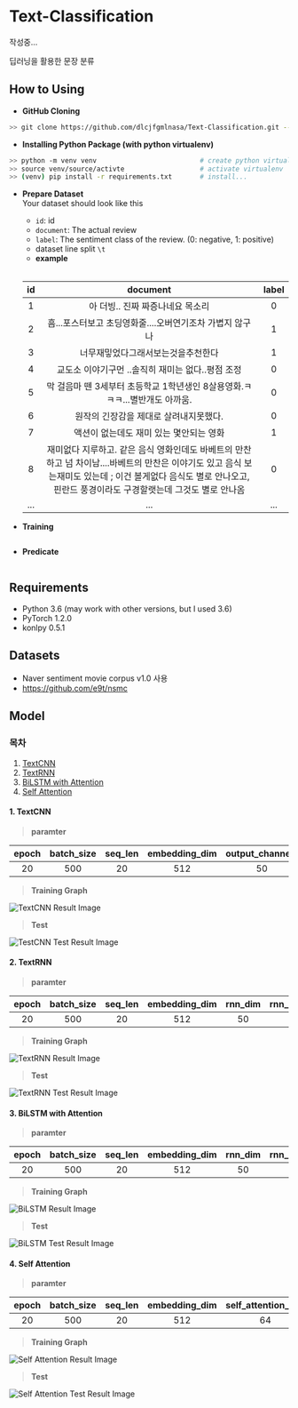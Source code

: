 
 # Text-Classification    

작성중...    
    
딥러닝을 활용한 문장 분류    

 ## How to Using    
 
 - **GitHub Cloning**  
```bash 
>> git clone https://github.com/dlcjfgmlnasa/Text-Classification.git --recursive
```

 - **Installing Python Package (with python virtualenv)**  
 
```bash 
>> python -m venv venv                          # create python virtualenv  
>> source venv/source/activte                   # activate virtualenv  
>> (venv) pip install -r requirements.txt       # install...  
```  
  
- **Prepare Dataset**  
  Your dataset should look like this  
  + `id`: id   
  + `document`: The actual review   
  + `label`: The sentiment class of the review. (0: negative, 1: positive)    
  + dataset line split `\t`  
   + **example**  
  <br>  
      
   |id | document | label|   
   |:-:|:--------:|:----:|  
   | 1 | 아 더빙.. 진짜 짜증나네요 목소리 | 0 |  
   | 2 | 흠...포스터보고 초딩영화줄....오버연기조차 가볍지 않구나 | 1 |  
   | 3 | 너무재밓었다그래서보는것을추천한다 | 1 |  
   | 4 | 교도소 이야기구먼 ..솔직히 재미는 없다..평점 조정 | 0 |  
   | 5 | 막 걸음마 뗀 3세부터 초등학교 1학년생인 8살용영화.ㅋㅋㅋ...별반개도 아까움. | 0 |  
   | 6 | 원작의 긴장감을 제대로 살려내지못했다. | 0 |  
   | 7 | 액션이 없는데도 재미 있는 몇안되는 영화 | 1 |  
   | 8 | 재미없다 지루하고. 같은 음식 영화인데도 바베트의 만찬하고 넘 차이남....바베트의 만찬은 이야기도 있고 음식 보는재미도 있는데 ; 이건 볼게없다 음식도 별로 안나오고, 핀란드 풍경이라도 구경할랫는데 그것도 별로 안나옴 | 0 |  
   |...| ... | ... |  
  
- **Training**  
```python    
 ``` 

- **Predicate**  
```python    
 ```    
 
 ## Requirements  
 
- Python 3.6 (may work with other versions, but I used 3.6)    
- PyTorch 1.2.0    
- konlpy 0.5.1    
    
## Datasets   

- Naver sentiment movie corpus v1.0 사용 
- https://github.com/e9t/nsmc     
    
## Model 

### 목차    

1. [TextCNN](####-1.TextCNN)
2. [TextRNN](####-2.TextRNN)
3. [BiLSTM with Attention](####-3.BiLSTM_with_Attention)
4. [Self Attention]()
    
#### 1. TextCNN  

> **paramter**

<center>

| epoch | batch_size | seq_len | embedding_dim | output_channels | dropout_rate | n_grams |
|:-----:|:----------:|:-------:|:-------------:|:---------------:|:------------:|:-------:|
|  20   |    500     |    20   |      512      |       50	 |      0.8	| [2,3,4] |

</center>

> **Training Graph**

![TextCNN Result Image](https://github.com/dlcjfgmlnasa/Text-Classification/blob/master/image/text_cnn_accuracy_loss.PNG?raw=true)

> **Test**

![TestCNN Test Result Image](https://github.com/dlcjfgmlnasa/Text-Classification/blob/master/image/text_cnn_test_result.PNG?raw=true)

#### 2. TextRNN

> **paramter**

<center>

| epoch | batch_size | seq_len | embedding_dim | rnn_dim | rnn_num_layer | bidirectional |
|:-----:|:----------:|:-------:|:-------------:|:-------:|:-------------:|:-------------:|
|  20   |    500     |    20   |      512      |   50	 |       2       |      True     |

</center>

> **Training Graph**
 
![TextRNN Result Image](https://github.com/dlcjfgmlnasa/Text-Classification/blob/master/image/text_rnn_accuracy_loss.PNG?raw=true)

> **Test**

![TextRNN Test Result Image](https://github.com/dlcjfgmlnasa/Text-Classification/blob/master/image/text_rnn_test_result.PNG?raw=true)

#### 3. BiLSTM with Attention

> **paramter**

<center>

| epoch | batch_size | seq_len | embedding_dim | rnn_dim | rnn_num_layer | bidirectional |
|:-----:|:----------:|:-------:|:-------------:|:-------:|:-------------:|:-------------:|
|  20   |    500     |    20   |      512      |   50	 |       2       |      True     |

</center>

> **Training Graph**

![BiLSTM Result Image](https://github.com/dlcjfgmlnasa/Text-Classification/blob/master/image/bi_rnn_with_attention_accuracy_loss.PNG?raw=true)

> **Test**

![BiLSTM Test Result Image](https://github.com/dlcjfgmlnasa/Text-Classification/blob/master/image/bi_rnn_with_attention_test_result.PNG?raw=true)

#### 4. Self Attention

> **paramter**

<center>

| epoch | batch_size | seq_len | embedding_dim | self_attention_dim | self_attention_num_heads |
|:-----:|:----------:|:-------:|:-------------:|:---------:|:---------:|
|  20   |    500     |    20   |      512      |   64	     |     8     |

</center>

> **Training Graph**

![Self Attention Result Image](https://github.com/dlcjfgmlnasa/Text-Classification/blob/master/image/self_attention_accuracy_loss.PNG?raw=true)

> **Test**

![Self Attention Test Result Image](https://github.com/dlcjfgmlnasa/Text-Classification/blob/master/image/self_attention_test_result.PNG?raw=true)